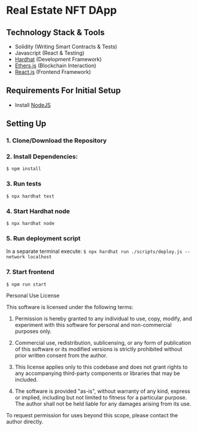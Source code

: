 # Real Estate NFT DApp

## Technology Stack & Tools

- Solidity (Writing Smart Contracts & Tests)
- Javascript (React & Testing)
- [Hardhat](https://hardhat.org/) (Development Framework)
- [Ethers.js](https://docs.ethers.io/v5/) (Blockchain Interaction)
- [React.js](https://reactjs.org/) (Frontend Framework)

## Requirements For Initial Setup
- Install [NodeJS](https://nodejs.org/en/)

## Setting Up
### 1. Clone/Download the Repository

### 2. Install Dependencies:
`$ npm install`

### 3. Run tests
`$ npx hardhat test`

### 4. Start Hardhat node
`$ npx hardhat node`

### 5. Run deployment script
In a separate terminal execute:
`$ npx hardhat run ./scripts/deploy.js --network localhost`

### 7. Start frontend
`$ npm run start`





Personal Use License

This software is licensed under the following terms:

1. Permission is hereby granted to any individual to use, copy, modify, and experiment with this software for personal and non-commercial purposes only.

2. Commercial use, redistribution, sublicensing, or any form of publication of this software or its modified versions is strictly prohibited without prior written consent from the author.

3. This license applies only to this codebase and does not grant rights to any accompanying third-party components or libraries that may be included.

4. The software is provided "as-is", without warranty of any kind, express or implied, including but not limited to fitness for a particular purpose. The author shall not be held liable for any damages arising from its use.

To request permission for uses beyond this scope, please contact the author directly.